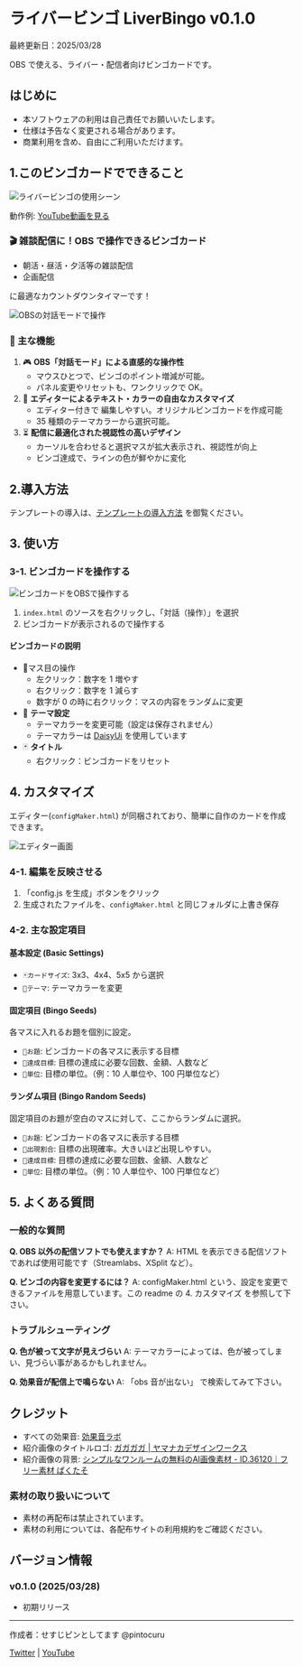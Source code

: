# ライバービンゴ LiverBingo v0.1.0

最終更新日：2025/03/28

OBS で使える、ライバー・配信者向けビンゴカードです。

## はじめに

- 本ソフトウェアの利用は自己責任でお願いいたします。
- 仕様は予告なく変更される場合があります。
- 商業利用を含め、自由にご利用いただけます。

## 1.このビンゴカードでできること

![ライバービンゴの使用シーン](images/1-1.jpg)

動作例: [YouTube動画を見る](https://www.youtube.com/watch?v=Z6ZN8FEDzp8)

### 🎬 雑談配信に！OBS で操作できるビンゴカード

- 朝活・昼活・夕活等の雑談配信
- 企画配信

に最適なカウントダウンタイマーです！

![OBSの対話モードで操作](images/1-2.jpg)

### 💬 主な機能

1. 🎮 **OBS「対話モード」による直感的な操作性**
    - マウスひとつで、ビンゴのポイント増減が可能。
    - パネル変更やリセットも、ワンクリックで OK。
2. 🎨 **エディターによるテキスト・カラーの自由なカスタマイズ**
    - エディター付きで 編集しやすい。オリジナルビンゴカードを作成可能
    - 35 種類のテーマカラーから選択可能。
3. ⏳ **配信に最適化された視認性の高いデザイン**
    - カーソルを合わせると選択マスが拡大表示され、視認性が向上
    - ビンゴ達成で、ラインの色が鮮やかに変化

## 2.導入方法

テンプレートの導入は、[テンプレートの導入方法](../install/readme_install.md) を御覧ください。

## 3. 使い方

### 3-1. ビンゴカードを操作する

![ビンゴカードをOBSで操作する](images/3-1.jpg)

1. `index.html` のソースを右クリックし、「対話（操作）」を選択
2. ビンゴカードが表示されるので操作する

#### ビンゴカードの説明

- 🎯マス目の操作
	- 左クリック：数字を 1 増やす
	- 右クリック：数字を 1 減らす
	- 数字が 0 の時に右クリック：マスの内容をランダムに変更
- 🔧 **テーマ設定**
	- テーマカラーを変更可能（設定は保存されません）
	- テーマカラーは [DaisyUi](https://daisyui.com/docs/themes/) を使用しています
- 🃏 **タイトル**
	- 右クリック：ビンゴカードをリセット

## 4. カスタマイズ

エディター(`configMaker.html`) が同梱されており、簡単に自作のカードを作成できます。

![エディター画面](images/4-1.jpg)

### 4-1. 編集を反映させる

1. 「config.js を生成」ボタンをクリック
2. 生成されたファイルを、`configMaker.html` と同じフォルダに上書き保存

### 4-2. 主な設定項目

#### 基本設定 (Basic Settings)

- `🃏カードサイズ`: 3x3、4x4、5x5 から選択
- `🎨テーマ`: テーマカラーを変更

#### 固定項目 (Bingo Seeds)

各マスに入れるお題を個別に設定。

- `📝お題`: ビンゴカードの各マスに表示する目標
- `🎯達成目標`: 目標の達成に必要な回数、金額、人数など
- `📏単位`: 目標の単位。（例：10 人単位や、100 円単位など）

#### ランダム項目 (Bingo Random Seeds)

固定項目のお題が空白のマスに対して、ここからランダムに選択。

- `📝お題`: ビンゴカードの各マスに表示する目標
- `🎲出現割合`: 目標の出現確率。大きいほど出現しやすい。
- `🎯達成目標`: 目標の達成に必要な回数、金額、人数など
- `📏単位`: 目標の単位。（例：10 人単位や、100 円単位など）

## 5. よくある質問

### 一般的な質問

**Q. OBS 以外の配信ソフトでも使えますか？**
A: HTML を表示できる配信ソフトであれば使用可能です（Streamlabs、XSplit など）。

**Q. ビンゴの内容を変更するには？**
A: configMaker.html という、設定を変更できるファイルを用意しています。この readme の 4. カスタマイズ を参照して下さい。

### トラブルシューティング

**Q. 色が被って文字が見えづらい**
A: テーマカラーによっては、色が被ってしまい、見づらい事があるかもしれません。

**Q. 効果音が配信上で鳴らない**
A: 「obs 音が出ない」 で検索してみて下さい。

## クレジット

- すべての効果音: [効果音ラボ](https://soundeffect-lab.info/)
- 紹介画像のタイトルロゴ: [ガガガガ | ヤマナカデザインワークス](https://ymnk-design.com/12-2/)
- 紹介画像の背景: [シンプルなワンルームの無料のAI画像素材 - ID.36120｜フリー素材 ぱくたそ](https://www.pakutaso.com/20230809229oneroomDIS.html)

### 素材の取り扱いについて

- 素材の再配布は禁止されています。
- 素材の利用については、各配布サイトの利用規約をご確認ください。

## バージョン情報

### v0.1.0 (2025/03/28)

- 初期リリース

---

作成者：せすじピンとしてます @pintocuru

[Twitter](https://twitter.com/pintocuru) | [YouTube](https://www.youtube.com/@pintocuru)

